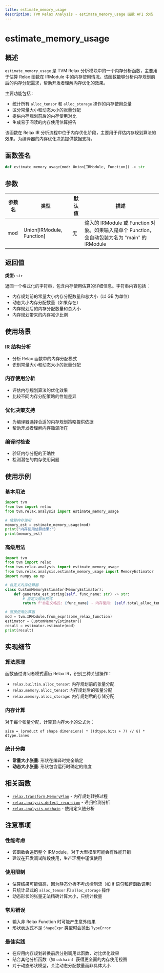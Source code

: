 ```yaml
---
title: estimate_memory_usage
description: TVM Relax Analysis - estimate_memory_usage 函数 API 文档
---
```


# estimate_memory_usage

## 概述

`estimate_memory_usage` 是 TVM Relax 分析模块中的一个内存分析函数，主要用于估算 Relax 函数在 IRModule 中的内存使用情况。该函数能够分析内存规划前后的内存分配需求，帮助开发者理解内存优化的效果。

主要功能包括：
- 统计所有 `alloc_tensor` 和 `alloc_storage` 操作的内存使用总量
- 区分常量大小和动态大小的张量分配
- 提供内存规划前后的内存使用对比
- 生成易于阅读的内存使用估算报告

该函数在 Relax IR 分析流程中位于内存优化阶段，主要用于评估内存规划算法的效果，为编译器的内存优化决策提供数据支持。

## 函数签名

```python
def estimate_memory_usage(mod: Union[IRModule, Function]) -> str
```

## 参数

| 参数名 | 类型 | 默认值 | 描述 |
|--------|------|--------|------|
| mod | Union[IRModule, Function] | 无 | 输入的 IRModule 或 Function 对象。如果输入是单个 Function，会自动包装为名为 "main" 的 IRModule |

## 返回值

**类型:** `str`

返回一个格式化的字符串，包含内存使用估算的详细信息。字符串内容包括：
- 内存规划前的常量大小内存分配数量和总大小（以 GB 为单位）
- 动态大小内存分配数量（如果存在）
- 内存规划后的内存分配数量和总大小
- 内存规划带来的内存减少比例

## 使用场景

### IR 结构分析
- 分析 Relax 函数中的内存分配模式
- 识别常量大小和动态大小的张量分配

### 内存使用分析  
- 评估内存规划算法的优化效果
- 比较不同内存分配策略的性能差异

### 优化决策支持
- 为编译器选择合适的内存规划策略提供依据
- 帮助开发者理解内存瓶颈所在

### 编译时检查
- 验证内存分配的正确性
- 检测潜在的内存使用问题

## 使用示例

### 基本用法

```python
import tvm
from tvm import relax
from tvm.relax.analysis import estimate_memory_usage

# 估算内存使用
memory_est = estimate_memory_usage(mod)
print("内存使用估算结果:")
print(memory_est)
```

### 高级用法

```python
import tvm
from tvm import relax
from tvm.relax.analysis import estimate_memory_usage
from tvm.relax.analysis.estimate_memory_usage import MemoryEstimator
import numpy as np

# 自定义内存估算器
class CustomMemoryEstimator(MemoryEstimator):
    def generate_est_string(self, func_name: str) -> str:
        # 自定义输出格式
        return f"自定义格式: {func_name} - 内存使用: {self.total_alloc_tensor_mem} 字节"

# 直接使用估算器
mod = tvm.IRModule.from_expr(some_relax_function)
estimator = CustomMemoryEstimator()
result = estimator.estimate(mod)
print(result)
```

## 实现细节

### 算法原理
函数通过访问者模式遍历 Relax IR，识别三种关键操作：
- `relax.builtin.alloc_tensor`: 内存规划前的张量分配
- `relax.memory.alloc_tensor`: 内存规划后的张量分配  
- `relax.memory.alloc_storage`: 内存规划后的存储分配

### 内存计算
对于每个张量分配，计算其内存大小的公式为：
```
size = (product of shape dimensions) * ((dtype.bits + 7) // 8) * dtype.lanes
```

### 统计分类
- **常量大小张量**: 形状在编译时完全确定
- **动态大小张量**: 形状包含运行时确定的维度

## 相关函数

- [`relax.transform.MemoryPlan`](../transform/memory_plan.md) - 内存规划转换过程
- [`relax.analysis.detect_recursion`](./detect_recursion.md) - 递归检测分析
- [`relax.analysis.udchain`](./udchain.md) - 使用定义链分析

## 注意事项

### 性能考虑
- 该函数会遍历整个 IRModule，对于大型模型可能会有性能开销
- 建议在开发调试阶段使用，生产环境中谨慎使用

### 使用限制
- 估算结果可能偏高，因为静态分析不考虑控制流（如 if 语句和跨函数调用）
- 只统计显式的 `alloc_tensor` 和 `alloc_storage` 操作
- 动态形状的张量无法精确计算大小，只统计数量

### 常见错误
- 输入非 Relax Function 时可能产生意外结果
- 形状表达式不是 `ShapeExpr` 类型时会抛出 `TypeError`

### 最佳实践
- 在应用内存规划转换前后分别调用此函数，对比优化效果
- 结合其他分析函数（如 `udchain`）获得更全面的内存使用视图
- 对于动态形状模型，关注动态分配数量而非具体大小